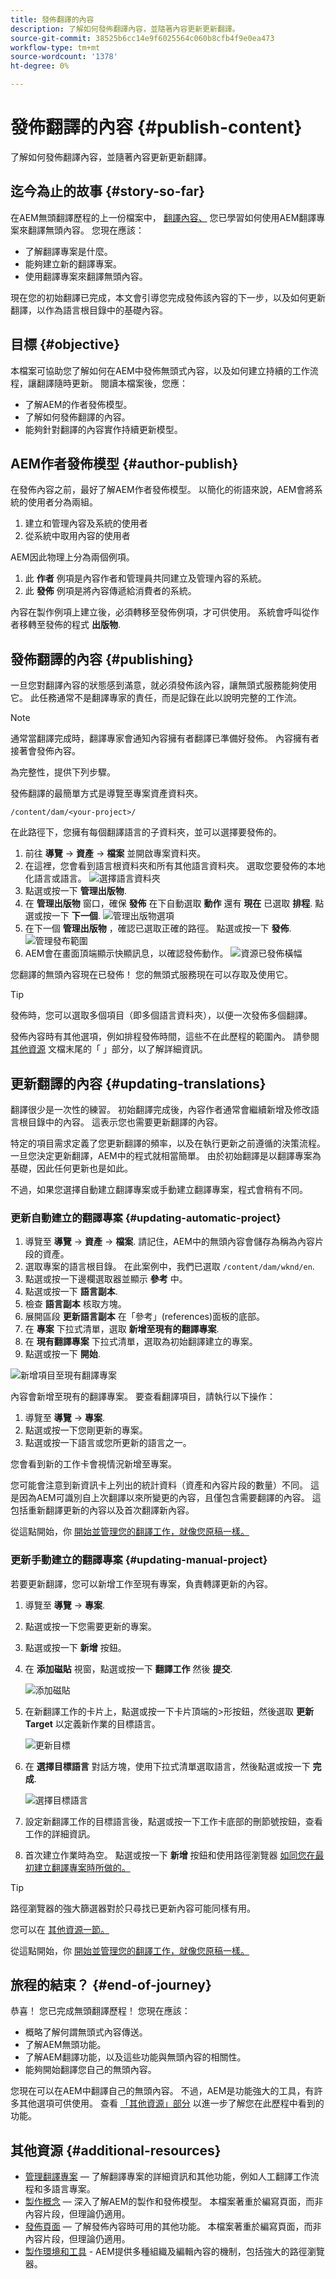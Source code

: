 ```yaml
---
title: 發佈翻譯的內容
description: 了解如何發佈翻譯內容，並隨著內容更新更新翻譯。
source-git-commit: 38525b6cc14e9f6025564c060b8cfb4f9e0ea473
workflow-type: tm+mt
source-wordcount: '1378'
ht-degree: 0%

---
```


# 發佈翻譯的內容 {#publish-content}

了解如何發佈翻譯內容，並隨著內容更新更新翻譯。

## 迄今為止的故事 {#story-so-far}

在AEM無頭翻譯歷程的上一份檔案中， [翻譯內容、](configure-connector.md) 您已學習如何使用AEM翻譯專案來翻譯無頭內容。 您現在應該：

* 了解翻譯專案是什麼。
* 能夠建立新的翻譯專案。
* 使用翻譯專案來翻譯無頭內容。

現在您的初始翻譯已完成，本文會引導您完成發佈該內容的下一步，以及如何更新翻譯，以作為語言根目錄中的基礎內容。

## 目標 {#objective}

本檔案可協助您了解如何在AEM中發佈無頭式內容，以及如何建立持續的工作流程，讓翻譯隨時更新。 閱讀本檔案後，您應：

* 了解AEM的作者發佈模型。
* 了解如何發佈翻譯的內容。
* 能夠針對翻譯的內容實作持續更新模型。

## AEM作者發佈模型 {#author-publish}

在發佈內容之前，最好了解AEM作者發佈模型。 以簡化的術語來說，AEM會將系統的使用者分為兩組。

1. 建立和管理內容及系統的使用者
1. 從系統中取用內容的使用者

AEM因此物理上分為兩個例項。

1. 此 **作者** 例項是內容作者和管理員共同建立及管理內容的系統。
1. 此 **發佈** 例項是將內容傳遞給消費者的系統。

內容在製作例項上建立後，必須轉移至發佈例項，才可供使用。 系統會呼叫從作者移轉至發佈的程式 **出版物**.

## 發佈翻譯的內容 {#publishing}

一旦您對翻譯內容的狀態感到滿意，就必須發佈該內容，讓無頭式服務能夠使用它。 此任務通常不是翻譯專家的責任，而是記錄在此以說明完整的工作流。

>[!NOTE]
>
>通常當翻譯完成時，翻譯專家會通知內容擁有者翻譯已準備好發佈。 內容擁有者接著會發佈內容。
>
>為完整性，提供下列步驟。

發佈翻譯的最簡單方式是導覽至專案資產資料夾。

```text
/content/dam/<your-project>/
```

在此路徑下，您擁有每個翻譯語言的子資料夾，並可以選擇要發佈的。

1. 前往 **導覽** -> **資產** -> **檔案** 並開啟專案資料夾。
1. 在這裡，您會看到語言根資料夾和所有其他語言資料夾。 選取您要發佈的本地化語言或語言。
   ![選擇語言資料夾](assets/select-language-folder.png)
1. 點選或按一下 **管理出版物**.
1. 在 **管理出版物** 窗口，確保 **發佈** 在下自動選取 **動作** 還有 **現在** 已選取 **排程**. 點選或按一下 **下一個**.
   ![管理出版物選項](assets/manage-publication-options.png)
1. 在下一個 **管理出版物** ，確認已選取正確的路徑。 點選或按一下 **發佈**.
   ![管理發布範圍](assets/manage-publication-scope.png)
1. AEM會在畫面頂端顯示快顯訊息，以確認發佈動作。
   ![資源已發佈橫幅](assets/resources-published-message.png)

您翻譯的無頭內容現在已發佈！ 您的無頭式服務現在可以存取及使用它。

>[!TIP]
>
>發佈時，您可以選取多個項目（即多個語言資料夾），以便一次發佈多個翻譯。

發佈內容時有其他選項，例如排程發佈時間，這些不在此歷程的範圍內。 請參閱 [其他資源](#additional-resources) 文檔末尾的「 」部分，以了解詳細資訊。

## 更新翻譯的內容 {#updating-translations}

翻譯很少是一次性的練習。 初始翻譯完成後，內容作者通常會繼續新增及修改語言根目錄中的內容。 這表示您也需要更新翻譯的內容。

特定的項目需求定義了您更新翻譯的頻率，以及在執行更新之前遵循的決策流程。 一旦您決定更新翻譯，AEM中的程式就相當簡單。 由於初始翻譯是以翻譯專案為基礎，因此任何更新也是如此。

不過，如果您選擇自動建立翻譯專案或手動建立翻譯專案，程式會稍有不同。

### 更新自動建立的翻譯專案 {#updating-automatic-project}

1. 導覽至 **導覽** -> **資產** -> **檔案**. 請記住，AEM中的無頭內容會儲存為稱為內容片段的資產。
1. 選取專案的語言根目錄。 在此案例中，我們已選取 `/content/dam/wknd/en`.
1. 點選或按一下邊欄選取器並顯示 **參考** 中。
1. 點選或按一下 **語言副本**.
1. 檢查 **語言副本** 核取方塊。
1. 展開區段 **更新語言副本** 在「參考」(references)面板的底部。
1. 在 **專案** 下拉式清單，選取 **新增至現有的翻譯專案**.
1. 在 **現有翻譯專案** 下拉式清單，選取為初始翻譯建立的專案。
1. 點選或按一下 **開始**.

![新增項目至現有翻譯專案](assets/add-to-existing-project.png)

內容會新增至現有的翻譯專案。 要查看翻譯項目，請執行以下操作：

1. 導覽至 **導覽** -> **專案**.
1. 點選或按一下您剛更新的專案。
1. 點選或按一下語言或您所更新的語言之一。

您會看到新的工作卡會視情況新增至專案。

<!--
You see that a new job card was added to the project. In this example, another Spanish translation was added.

![Additional translation job added](assets/additional-translation-job.png)
-->

您可能會注意到新資訊卡上列出的統計資料（資產和內容片段的數量）不同。 這是因為AEM可識別自上次翻譯以來所變更的內容，且僅包含需要翻譯的內容。 這包括重新翻譯更新的內容以及首次翻譯新內容。

從這點開始，你 [開始並管理您的翻譯工作，就像您原稿一樣。](translate-content.md#using-translation-project)

### 更新手動建立的翻譯專案 {#updating-manual-project}

若要更新翻譯，您可以新增工作至現有專案，負責轉譯更新的內容。

1. 導覽至 **導覽** -> **專案**.
1. 點選或按一下您需要更新的專案。
1. 點選或按一下 **新增** 按鈕。
1. 在 **添加磁貼** 視窗，點選或按一下 **翻譯工作** 然後 **提交**.

   ![添加磁貼](assets/add-translation-job-tile.png)

1. 在新翻譯工作的卡片上，點選或按一下卡片頂端的>形按鈕，然後選取 **更新Target** 以定義新作業的目標語言。

   ![更新目標](assets/update-target.png)

1. 在 **選擇目標語言** 對話方塊，使用下拉式清單選取語言，然後點選或按一下 **完成**.

   ![選擇目標語言](assets/select-target-language.png)

1. 設定新翻譯工作的目標語言後，點選或按一下工作卡底部的刪節號按鈕，查看工作的詳細資訊。
1. 首次建立作業時為空。 點選或按一下 **新增** 按鈕和使用路徑瀏覽器 [如同您在最初建立翻譯專案時所做的。](translate-content.md##manually-creating)

>[!TIP]
>
>路徑瀏覽器的強大篩選器對於只尋找已更新內容可能同樣有用。
>
>您可以在 [其他資源一節。](#additional-resources)

從這點開始，你 [開始並管理您的翻譯工作，就像您原稿一樣。](translate-content.md#using-translation-project)

## 旅程的結束？ {#end-of-journey}

恭喜！ 您已完成無頭翻譯歷程！ 您現在應該：

* 概略了解何謂無頭式內容傳送。
* 了解AEM無頭功能。
* 了解AEM翻譯功能，以及這些功能與無頭內容的相關性。
* 能夠開始翻譯您自己的無頭內容。

您現在可以在AEM中翻譯自己的無頭內容。 不過，AEM是功能強大的工具，有許多其他選項可供使用。 查看 [「其他資源」部分](#additional-resources) 以進一步了解您在此歷程中看到的功能。

## 其他資源 {#additional-resources}

* [管理翻譯專案](/help/sites-administering/tc-manage.md)  — 了解翻譯專案的詳細資訊和其他功能，例如人工翻譯工作流程和多語言專案。
* [製作概念](/help/sites-authoring/author.md)  — 深入了解AEM的製作和發佈模型。 本檔案著重於編寫頁面，而非內容片段，但理論仍適用。
* [發佈頁面](/help/sites-authoring/publishing-pages.md)  — 了解發佈內容時可用的其他功能。 本檔案著重於編寫頁面，而非內容片段，但理論仍適用。
* [製作環境和工具](/help/sites-authoring/author-environment-tools.md##path-selection) - AEM提供多種組織及編輯內容的機制，包括強大的路徑瀏覽器。
